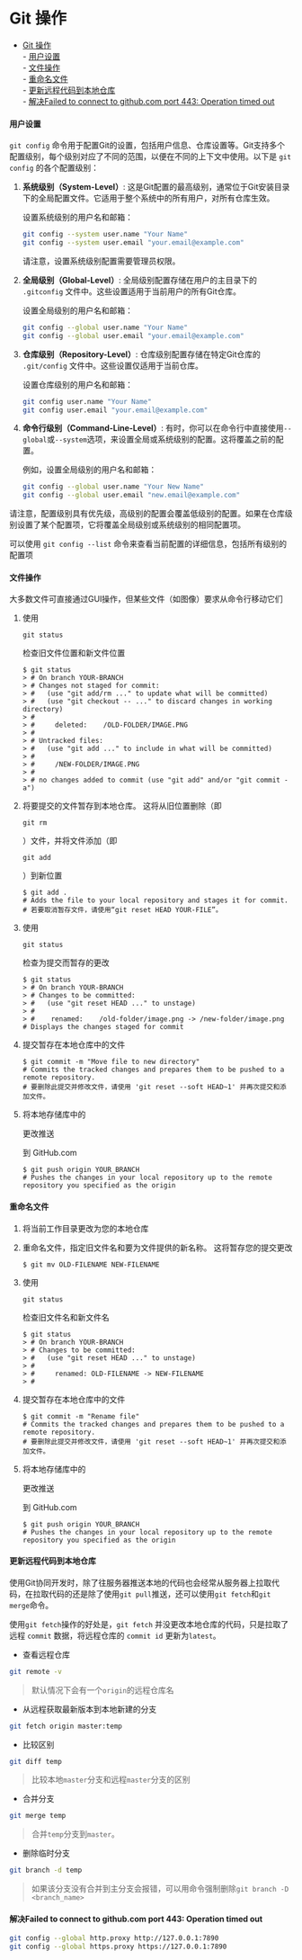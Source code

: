 # Git 操作
- [Git 操作](#git-操作)\
      - [用户设置](#用户设置)\
      - [文件操作](#文件操作)\
      - [重命名文件](#重命名文件)\
      - [更新远程代码到本地仓库](#更新远程代码到本地仓库)\
      - [解决Failed to connect to github.com port 443: Operation timed out](#解决failed-to-connect-to-githubcom-port-443-operation-timed-out)

#### 用户设置

`git config` 命令用于配置Git的设置，包括用户信息、仓库设置等。Git支持多个配置级别，每个级别对应了不同的范围，以便在不同的上下文中使用。以下是 `git config` 的各个配置级别：

1. **系统级别（System-Level）**:
   这是Git配置的最高级别，通常位于Git安装目录下的全局配置文件。它适用于整个系统中的所有用户，对所有仓库生效。

   设置系统级别的用户名和邮箱：
     ```bash
     git config --system user.name "Your Name"
     git config --system user.email "your.email@example.com"
     ```

   请注意，设置系统级别配置需要管理员权限。

2. **全局级别（Global-Level）**:
   全局级别配置存储在用户的主目录下的 `.gitconfig` 文件中。这些设置适用于当前用户的所有Git仓库。

   设置全局级别的用户名和邮箱：
     ```bash
     git config --global user.name "Your Name"
     git config --global user.email "your.email@example.com"
     ```

3. **仓库级别（Repository-Level）**:
   仓库级别配置存储在特定Git仓库的 `.git/config` 文件中。这些设置仅适用于当前仓库。

   设置仓库级别的用户名和邮箱：
     ```bash
     git config user.name "Your Name"
     git config user.email "your.email@example.com"
     ```

4. **命令行级别（Command-Line-Level）**:
   有时，你可以在命令行中直接使用`--global`或`--system`选项，来设置全局或系统级别的配置。这将覆盖之前的配置。

   例如，设置全局级别的用户名和邮箱：
     ```bash
     git config --global user.name "Your New Name"
     git config --global user.email "new.email@example.com"
     ```

请注意，配置级别具有优先级，高级别的配置会覆盖低级别的配置。如果在仓库级别设置了某个配置项，它将覆盖全局级别或系统级别的相同配置项。

可以使用 `git config --list` 命令来查看当前配置的详细信息，包括所有级别的配置项

#### 文件操作

大多数文件可直接通过GUI操作，但某些文件（如图像）要求从命令行移动它们

1. 使用

   ```
   git status
   ```

   检查旧文件位置和新文件位置

   ```shell
   $ git status
   > # On branch YOUR-BRANCH
   > # Changes not staged for commit:
   > #   (use "git add/rm ..." to update what will be committed)
   > #   (use "git checkout -- ..." to discard changes in working directory)
   > #
   > #     deleted:    /OLD-FOLDER/IMAGE.PNG
   > #
   > # Untracked files:
   > #   (use "git add ..." to include in what will be committed)
   > #
   > #     /NEW-FOLDER/IMAGE.PNG
   > #
   > # no changes added to commit (use "git add" and/or "git commit -a")
   ```

2. 将要提交的文件暂存到本地仓库。 这将从旧位置删除（即

   ```
   git rm
   ```

   ）文件，并将文件添加（即

   ```
   git add
   ```

   ）到新位置

   ```shell
   $ git add .
   # Adds the file to your local repository and stages it for commit.
   # 若要取消暂存文件，请使用“git reset HEAD YOUR-FILE”。
   ```

3. 使用

   ```
   git status
   ```

   检查为提交而暂存的更改

   ```shell
   $ git status
   > # On branch YOUR-BRANCH
   > # Changes to be committed:
   > #   (use "git reset HEAD ..." to unstage)
   > #
   > #    renamed:    /old-folder/image.png -> /new-folder/image.png
   # Displays the changes staged for commit
   ```

4. 提交暂存在本地仓库中的文件

   ```shell
   $ git commit -m "Move file to new directory"
   # Commits the tracked changes and prepares them to be pushed to a remote repository.
   # 要删除此提交并修改文件，请使用 'git reset --soft HEAD~1' 并再次提交和添加文件。
   ```

5. 将本地存储库中的

   更改推送

   到 GitHub.com

   ```shell
   $ git push origin YOUR_BRANCH
   # Pushes the changes in your local repository up to the remote repository you specified as the origin
   ```

#### 重命名文件

1. 将当前工作目录更改为您的本地仓库

2. 重命名文件，指定旧文件名和要为文件提供的新名称。 这将暂存您的提交更改

   ```shell
   $ git mv OLD-FILENAME NEW-FILENAME
   ```

3. 使用

   ```
   git status
   ```

   检查旧文件名和新文件名

   ```shell
   $ git status
   > # On branch YOUR-BRANCH
   > # Changes to be committed:
   > #   (use "git reset HEAD ..." to unstage)
   > #
   > #     renamed: OLD-FILENAME -> NEW-FILENAME
   > #
   ```

4. 提交暂存在本地仓库中的文件

   ```shell
   $ git commit -m "Rename file"
   # Commits the tracked changes and prepares them to be pushed to a remote repository.
   # 要删除此提交并修改文件，请使用 'git reset --soft HEAD~1' 并再次提交和添加文件。
   ```

5. 将本地存储库中的

   更改推送

   到 GitHub.com

   ```shell
   $ git push origin YOUR_BRANCH
   # Pushes the changes in your local repository up to the remote repository you specified as the origin
   ```

#### 更新远程代码到本地仓库

使用Git协同开发时，除了往服务器推送本地的代码也会经常从服务器上拉取代码，在拉取代码的还是除了使用`git pull`推送，还可以使用`git fetch`和`git merge`命令。

使用`git fetch`操作的好处是，`git fetch` 并没更改本地仓库的代码，只是拉取了远程 `commit` 数据，将远程仓库的 `commit id` 更新为`latest`。

- 查看远程仓库

```bash
git remote -v
```

> 默认情况下会有一个`origin`的远程仓库名

- 从远程获取最新版本到本地新建的分支

```bash
git fetch origin master:temp
```

- 比较区别

```bash
git diff temp
```

> 比较本地`master`分支和远程`master`分支的区别

- 合并分支

```bash
git merge temp
```

> 合并`temp`分支到`master`。

- 删除临时分支

```bash
git branch -d temp
```

> 如果该分支没有合并到主分支会报错，可以用命令强制删除`git branch -D <branch_name>`

#### 解决Failed to connect to github.com port 443: Operation timed out

```bash
git config --global http.proxy http://127.0.0.1:7890
git config --global https.proxy https://127.0.0.1:7890
```

